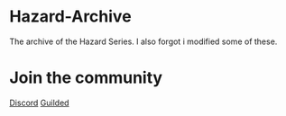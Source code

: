 # Hazard-Archive
The archive of the Hazard Series.
I also forgot i modified some of these.

# Join the community

[Discord](https://discord.gg/Rj7u8Qmvsa)
[Guilded](https://www.guilded.gg/i/kXov5bl2?cid=ea9fc898-6fdd-42b6-8377-5f6f8768b077&intent=chat)
